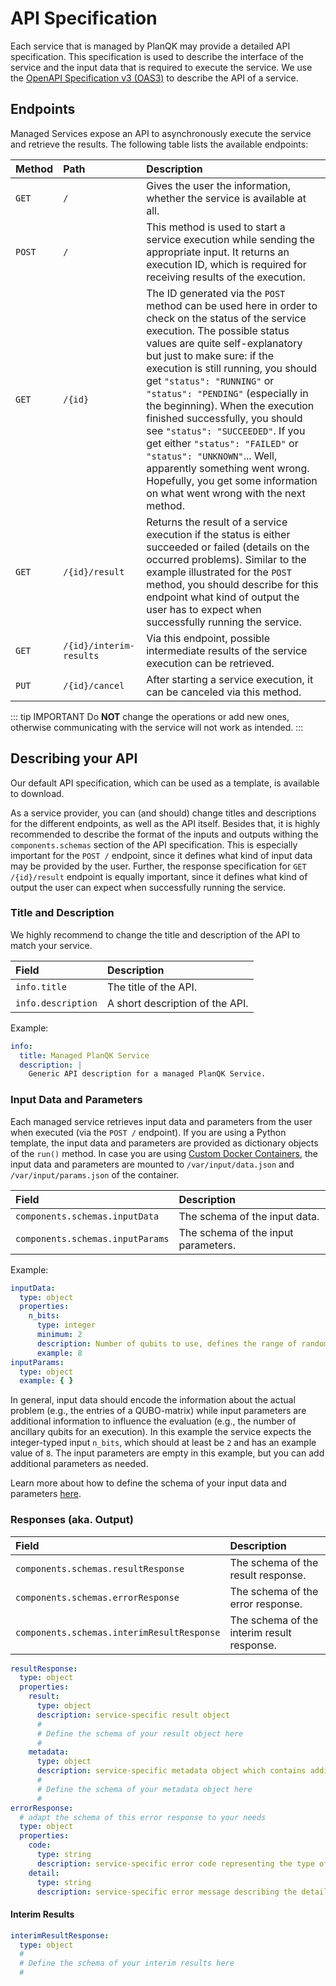 # API Specification

Each service that is managed by PlanQK may provide a detailed API specification.
This specification is used to describe the interface of the service and the input data that is required to execute the service.
We use the [OpenAPI Specification v3 (OAS3)](https://swagger.io/specification) to describe the API of a service.

## Endpoints

Managed Services expose an API to asynchronously execute the service and retrieve the results.
The following table lists the available endpoints:

| Method | Path                    | Description                                                                                                                                                                                                                                                                                                                                                                                                                                                                                                                                                                                             |
|:-------|:------------------------|:--------------------------------------------------------------------------------------------------------------------------------------------------------------------------------------------------------------------------------------------------------------------------------------------------------------------------------------------------------------------------------------------------------------------------------------------------------------------------------------------------------------------------------------------------------------------------------------------------------|
| `GET`  | `/`                     | Gives the user the information, whether the service is available at all.                                                                                                                                                                                                                                                                                                                                                                                                                                                                                                                                |
| `POST` | `/`                     | This method is used to start a service execution while sending the appropriate input. It returns an execution ID, which is required for receiving results of the execution.                                                                                                                                                                                                                                                                                                                                                                                                                             |
| `GET`  | `/{id}`                 | The ID generated via the `POST` method can be used here in order to check on the status of the service execution. The possible status values are quite self-explanatory but just to make sure: if the execution is still running, you should get `"status": "RUNNING"` or `"status": "PENDING"` (especially in the beginning). When the execution finished successfully, you should see `"status": "SUCCEEDED"`. If you get either `"status": "FAILED"` or `"status": "UNKNOWN"`... Well, apparently something went wrong. Hopefully, you get some information on what went wrong with the next method. |    
| `GET`  | `/{id}/result`          | Returns the result of a service execution if the status is either succeeded or failed (details on the occurred problems). Similar to the example illustrated for the `POST` method, you should describe for this endpoint what kind of output the user has to expect when successfully running the service.                                                                                                                                                                                                                                                                                             |
| `GET`  | `/{id}/interim-results` | Via this endpoint, possible intermediate results of the service execution can be retrieved.                                                                                                                                                                                                                                                                                                                                                                                                                                                                                                             |
| `PUT`  | `/{id}/cancel`          | After starting a service execution, it can be canceled via this method.                                                                                                                                                                                                                                                                                                                                                                                                                                                                                                                                 |

::: tip IMPORTANT
Do **NOT** change the operations or add new ones, otherwise communicating with the service will not work as intended.
:::

## Describing your API

Our default API specification, which can be used as a template, is available to <a :href="$withBase('/files/default-api-spec.yaml')" download>download</a>.

As a service provider, you can (and should) change titles and descriptions for the different endpoints, as well as the API itself.
Besides that, it is highly recommended to describe the format of the inputs and outputs withing the `components.schemas` section of the API specification.
This is especially important for the `POST /` endpoint, since it defines what kind of input data may be provided by the user.
Further, the response specification for `GET /{id}/result` endpoint is equally important, since it defines what kind of output the user can expect when successfully running the service.

### Title and Description

We highly recommend to change the title and description of the API to match your service.

| Field              | Description                     |
|:-------------------|:--------------------------------|
| `info.title`       | The title of the API.           |
| `info.description` | A short description of the API. |

Example:

```yaml
info:
  title: Managed PlanQK Service
  description: |
    Generic API description for a managed PlanQK Service.
```

### Input Data and Parameters

Each managed service retrieves input data and parameters from the user when executed (via the `POST /` endpoint).
If you are using a Python template, the input data and parameters are provided as dictionary objects of the `run()` method.
In case you are using [Custom Docker Containers](managed-services-custom-container.md), the input data and parameters are mounted to `/var/input/data.json` and `/var/input/params.json` of the container.

| Field                            | Description                         |
|:---------------------------------|:------------------------------------|
| `components.schemas.inputData`   | The schema of the input data.       |
| `components.schemas.inputParams` | The schema of the input parameters. |

Example:

```yaml
inputData:
  type: object
  properties:
    n_bits:
      type: integer
      minimum: 2
      description: Number of qubits to use, defines the range of random numbers between 0 and 2^n_bits - 1
      example: 8
inputParams:
  type: object
  example: { }
```

In general, input data should encode the information about the actual problem (e.g., the entries of a QUBO-matrix) while input parameters are additional information to influence the evaluation (e.g., the number of ancillary qubits for an execution).
In this example the service expects the integer-typed input `n_bits`, which should at least be `2` and has an example value of `8`.
The input parameters are empty in this example, but you can add additional parameters as needed.

Learn more about how to define the schema of your input data and parameters [here](https://swagger.io/specification/#schema-object).

### Responses (aka. Output)

| Field                                      | Description                                |
|:-------------------------------------------|:-------------------------------------------|
| `components.schemas.resultResponse`        | The schema of the result response.         |
| `components.schemas.errorResponse`         | The schema of the error response.          |
| `components.schemas.interimResultResponse` | The schema of the interim result response. |

```yaml
resultResponse:
  type: object
  properties:
    result:
      type: object
      description: service-specific result object
      #
      # Define the schema of your result object here
      #
    metadata:
      type: object
      description: service-specific metadata object which contains additional information besides the actual results
      #
      # Define the schema of your metadata object here
      #
errorResponse:
  # adapt the schema of this error response to your needs
  type: object
  properties:
    code:
      type: string
      description: service-specific error code representing the type of problem encountered
    detail:
      type: string
      description: service-specific error message describing the detail of the problem encountered
```

#### Interim Results

```yaml
interimResultResponse:
  type: object
  #
  # Define the schema of your interim results here
  #
```
